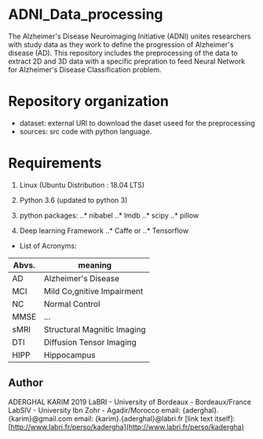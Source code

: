 # ADNI_Data_processing

The Alzheimer's Disease Neuroimaging Initiative (ADNI) unites researchers with study data as they work to define the progression of Alzheimer's disease (AD). This repository includes the preprocessing of the data to extract 2D and 3D data with a specific  prepration to feed Neural Network for Alzheimer's Disease Classification problem.


# Repository organization

* dataset: external URl to download the daset useed for the preprocessing 
* sources: src code with python language.

# Requirements

1. Linux (Ubuntu Distribution : 18.04 LTS)
2. Python 3.6 (updated to python 3)
3. python packages:
..* nibabel
..* lmdb
..* scipy
..* pillow



3. Deep learning Framework
..* Caffe or
..* Tensorflow

- List of Acronyms:

| Abvs.| meaning                     |
|------|-----------------------------|
| AD   | Alzheimer's Disease         |
| MCI  | Mild Co,gnitive Impairment  |
| NC   | Normal Control              |
| MMSE | ...                         |
| sMRI | Structural Magnitic Imaging |
| DTI  | Diffusion Tensor Imaging    |
| HIPP | Hippocampus                 |


## Author
ADERGHAL KARIM 2019
LaBRI - University of Bordeaux - Bordeaux/France
LabSIV - University Ibn Zohr - Agadir/Morocco
email: {aderghal}.{karim}@gmail.com
email: {karim}.{aderghal}@labri.fr
[link text itself]: 
[http://www.labri.fr/perso/kadergha](http://www.labri.fr/perso/kadergha)